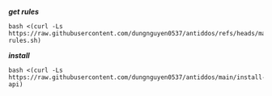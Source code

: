***get rules***
```
bash <(curl -Ls https://raw.githubusercontent.com/dungnguyen0537/antiddos/refs/heads/main/get-rules.sh)
```
***install***
```
bash <(curl -Ls https://raw.githubusercontent.com/dungnguyen0537/antiddos/main/install-api)
```

